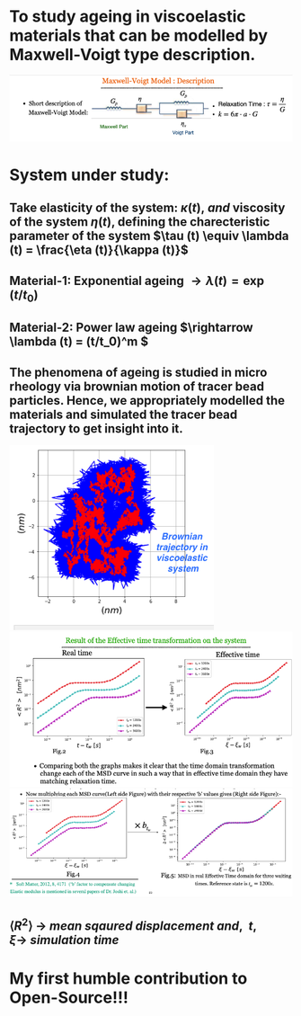 # To study ageing in viscoelastic materials that can be modelled by Maxwell-Voigt type description.
![alt text](https://github.com/108mk/Random-Walk-Simulation-to-study-Anamolous-Diffusion/blob/f71bfa1af2486db9b9027e288b7d79fdd03e4011/demo%20images/maxwell%20voigt%20material.png?raw=true)
# System under study:
## Take elasticity of the system: $\kappa (t),\ and$  viscosity of the system $\eta (t)$, defining the charecteristic parameter of the system $\tau (t) \equiv \lambda (t) = \frac{\eta (t)}{\kappa (t)}$
## Material-1: Exponential ageing $\rightarrow  \lambda (t) = \exp (t/t_0)$ 
## Material-2: Power law ageing $\rightarrow \lambda (t) =  (t/t_0)^m $
## The phenomena of ageing is studied in micro rheology via brownian motion of tracer bead particles. Hence, we appropriately modelled the materials and simulated the tracer bead trajectory to get insight into it.
![alt text](https://github.com/108mk/Random-Walk-Simulation-to-study-Anamolous-Diffusion/blob/f71bfa1af2486db9b9027e288b7d79fdd03e4011/demo%20images/trajectories.png?raw=true)
![alt text](https://github.com/108mk/Random-Walk-Simulation-to-study-Anamolous-Diffusion/blob/f71bfa1af2486db9b9027e288b7d79fdd03e4011/demo%20images/ett-1.png?raw=true)
![alt text](https://github.com/108mk/Random-Walk-Simulation-to-study-Anamolous-Diffusion/blob/f71bfa1af2486db9b9027e288b7d79fdd03e4011/demo%20images/ett-2.png?raw=true)
## $\left< R^2 \right>\ \rightarrow\ mean\ sqaured\ displacement\ and,\ \ t, \xi \rightarrow\ simulation\ time$
# My first humble contribution to Open-Source!!!
